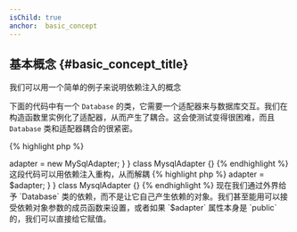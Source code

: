 ```yaml
---
isChild: true
anchor:  basic_concept
---
```


## 基本概念 {#basic_concept_title}

我们可以用一个简单的例子来说明依赖注入的概念

下面的代码中有一个 `Database` 的类，它需要一个适配器来与数据库交互。我们在构造函数里实例化了适配器，从而产生了耦合。这会使测试变得很困难，而且 `Database` 类和适配器耦合的很紧密。

{% highlight php %}
<?php
namespace Database;

class Database
{
    protected $adapter;

    public function __construct()
    {
        $this->adapter = new MySqlAdapter;
    }
}

class MysqlAdapter {}
{% endhighlight %}

这段代码可以用依赖注入重构，从而解耦

{% highlight php %}
<?php
namespace Database;

class Database
{
    protected $adapter;

    public function __construct(MySqlAdapter $adapter)
    {
        $this->adapter = $adapter;
    }
}

class MysqlAdapter {}
{% endhighlight %}

现在我们通过外界给予 `Database` 类的依赖，而不是让它自己产生依赖的对象。我们甚至能用可以接受依赖对象参数的成员函数来设置，或者如果 `$adapter` 属性本身是 `public`的，我们可以直接给它赋值。
